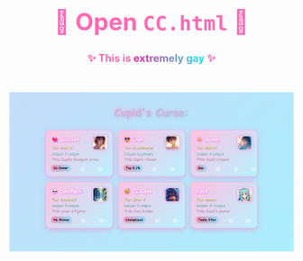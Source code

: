 <h1 align="center" style="color: hotpink; font-size: 3em;">
  🌈 Open <code>CC.html</code> 🌈
</h1>

<p align="center" style="color: #ff69b4; font-weight: bold; font-size: 1.3em;">
  ✨ This is <span style="background: linear-gradient(45deg, deeppink, cyan); -webkit-background-clip: text; color: transparent;">extremely gay</span> ✨
</p>

<br />

<p align="center">
  <img src="preview.png" alt="Preview" />
</p>
